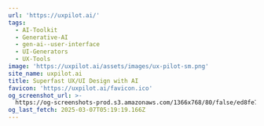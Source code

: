 ```yaml
---
url: 'https://uxpilot.ai/'
tags:
  - AI-Toolkit
  - Generative-AI
  - gen-ai--user-interface
  - UI-Generators
  - UX-Tools
image: 'https://uxpilot.ai/assets/images/ux-pilot-sm.png'
site_name: uxpilot.ai
title: Superfast UX/UI Design with AI
favicon: 'https://uxpilot.ai/favicon.ico'
og_screenshot_url: >-
  https://og-screenshots-prod.s3.amazonaws.com/1366x768/80/false/ed8fe7e07ce664a17a3bc7141a3c868c6b1f9d76f9e2572a0c8a0da0e4356c8d.jpeg
og_last_fetch: 2025-03-07T05:19:19.166Z
---
```


